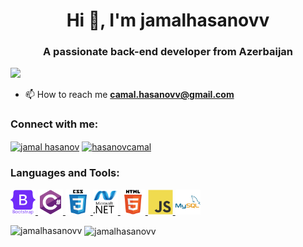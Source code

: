 <h1 align="center">Hi 👋, I'm jamalhasanovv</h1>
<h3 align="center">A passionate back-end developer from Azerbaijan</h3>

<p align="left"> <img src="[https://github.com/jamalhasanovv/jamalhasanovv/assets/158070728/ef1c3ec9-1496-4009-b304-6cfdb0cd8f97](https://github.com/jamalhasanovv/jamalhasanovv/assets/158070728/545622d3-af09-4fb0-9dc0-fa6dc669abaa)" /> </p>

- 📫 How to reach me **camal.hasanovv@gmail.com**

<h3 align="left">Connect with me:</h3>
<p align="left">
<a href="https://linkedin.com/in/jamal hasanov" target="blank"><img align="center" src="https://raw.githubusercontent.com/rahuldkjain/github-profile-readme-generator/master/src/images/icons/Social/linked-in-alt.svg" alt="jamal hasanov" height="30" width="40" /></a>
<a href="https://instagram.com/hasanovcamal" target="blank"><img align="center" src="https://raw.githubusercontent.com/rahuldkjain/github-profile-readme-generator/master/src/images/icons/Social/instagram.svg" alt="hasanovcamal" height="30" width="40" /></a>
</p>

<h3 align="left">Languages and Tools:</h3>
<p align="left"> <a href="https://getbootstrap.com" target="_blank" rel="noreferrer"> <img src="https://raw.githubusercontent.com/devicons/devicon/master/icons/bootstrap/bootstrap-plain-wordmark.svg" alt="bootstrap" width="40" height="40"/> </a> <a href="https://www.w3schools.com/cs/" target="_blank" rel="noreferrer"> <img src="https://raw.githubusercontent.com/devicons/devicon/master/icons/csharp/csharp-original.svg" alt="csharp" width="40" height="40"/> </a> <a href="https://www.w3schools.com/css/" target="_blank" rel="noreferrer"> <img src="https://raw.githubusercontent.com/devicons/devicon/master/icons/css3/css3-original-wordmark.svg" alt="css3" width="40" height="40"/> </a> <a href="https://dotnet.microsoft.com/" target="_blank" rel="noreferrer"> <img src="https://raw.githubusercontent.com/devicons/devicon/master/icons/dot-net/dot-net-original-wordmark.svg" alt="dotnet" width="40" height="40"/> </a> <a href="https://www.w3.org/html/" target="_blank" rel="noreferrer"> <img src="https://raw.githubusercontent.com/devicons/devicon/master/icons/html5/html5-original-wordmark.svg" alt="html5" width="40" height="40"/> </a> <a href="https://developer.mozilla.org/en-US/docs/Web/JavaScript" target="_blank" rel="noreferrer"> <img src="https://raw.githubusercontent.com/devicons/devicon/master/icons/javascript/javascript-original.svg" alt="javascript" width="40" height="40"/> </a> <a href="https://www.mysql.com/" target="_blank" rel="noreferrer"> <img src="https://raw.githubusercontent.com/devicons/devicon/master/icons/mysql/mysql-original-wordmark.svg" alt="mysql" width="40" height="40"/> </a> </p>

<p><img align="left" src="https://github-readme-stats.vercel.app/api/top-langs?username=jamalhasanovv&show_icons=true&locale=en&layout=compact" alt="jamalhasanovv" /></p>

<p>&nbsp;<img align="center" src="https://github-readme-stats.vercel.app/api?username=jamalhasanovv&show_icons=true&locale=en" alt="jamalhasanovv" /></p>
